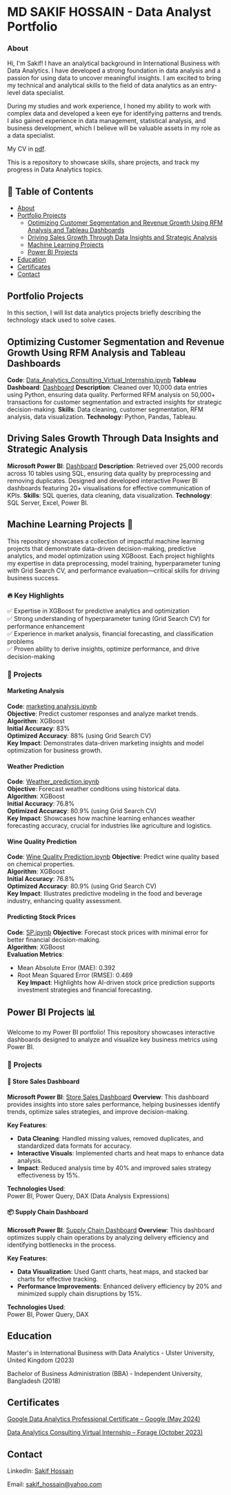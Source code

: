 # **MD SAKIF HOSSAIN - Data Analyst Portfolio**

### **About**

Hi, I'm Sakif! I have an analytical background in International Business with Data Analytics. I have developed a strong foundation in data analysis and a passion for using data to uncover meaningful insights. I am excited to bring my technical and analytical skills to the field of data analytics as an entry-level data specialist.

During my studies and work experience, I honed my ability to work with complex data and developed a keen eye for identifying patterns and trends. I also gained experience in data management, statistical analysis, and business development, which I believe will be valuable assets in my role as a data specialist.

My CV in [pdf](https://github.com/sakif445/Data-Analysis-Portfolio/blob/main/MD%20SAKIF%20HOSSAIN%20CV.pdf).

This is a repository to showcase skills, share projects, and track my progress in Data Analytics topics.

## 📑 Table of Contents
- [About](#about)
- [Portfolio Projects](#portfolio-projects)
  - [Optimizing Customer Segmentation and Revenue Growth Using RFM Analysis and Tableau Dashboards](#optimizing-customer-segmentation-and-revenue-growth-using-rfm-analysis-and-tableau-dashboards)  
  - [Driving Sales Growth Through Data Insights and Strategic Analysis](#driving-sales-growth-through-data-insights-and-strategic-analysis)
  - [Machine Learning Projects](#machine-Learning-Projects)
  - [Power BI Projects](#power-bi-projects)
- [Education](#education)
- [Certificates](#certificates)
- [Contact](#contact)

## **Portfolio Projects**

In this section, I will list data analytics projects briefly describing the technology stack used to solve cases.

## **Optimizing Customer Segmentation and Revenue Growth Using RFM Analysis and Tableau Dashboards**

**Code**: [Data_Analytics_Consulting_Virtual_Internship.ipynb](https://github.com/sakif445/Project-Kpmg/blob/main/Project%20kpmg/data%20clean%20and%20analysis.ipynb)
**Tableau Dashboard**: [Dashboard](https://github.com/sakif445/Project-Kpmg/blob/main/Project%20kpmg/Dashboard.twb)
**Description**: Cleaned over 10,000 data entries using Python, ensuring data quality. Performed RFM analysis on 50,000+ transactions for customer segmentation and extracted insights for strategic decision-making.
**Skills**: Data cleaning, customer segmentation, RFM analysis, data visualization.
**Technology**: Python, Pandas, Tableau.

## **Driving Sales Growth Through Data Insights and Strategic Analysis**

**Microsoft Power BI**: [Dashboard](https://github.com/sakif445/Project-walmart/blob/main/Project%20walmart/Dashboard%20Walmart%20Project.pbix)
**Description**: Retrieved over 25,000 records across 10 tables using SQL, ensuring data quality by preprocessing and removing duplicates. Designed and developed interactive Power BI dashboards featuring 20+ visualisations for effective communication of KPIs.
**Skills**: SQL queries, data cleaning, data visualization.
**Technology**: SQL Server, Excel, Power BI.

## <a id="machine-learning-projects"></a>**Machine Learning Projects** 🚀

This repository showcases a collection of impactful machine learning projects that demonstrate data-driven decision-making, predictive analytics, and model optimization using XGBoost. Each project highlights my expertise in data preprocessing, model training, hyperparameter tuning with Grid Search CV, and performance evaluation—critical skills for driving business success.

### 🔥 Key Highlights
✅ Expertise in XGBoost for predictive analytics and optimization  
✅ Strong understanding of hyperparameter tuning (Grid Search CV) for performance enhancement  
✅ Experience in market analysis, financial forecasting, and classification problems  
✅ Proven ability to derive insights, optimize performance, and drive decision-making  

### 📌 Projects

#### **Marketing Analysis**
**Code**: [marketing analysis.ipynb](https://github.com/sakif445/Machine-Learning-Project/blob/main/marketing%20analysis.ipynb)  
**Objective**: Predict customer responses and analyze market trends.  
**Algorithm**: XGBoost  
**Initial Accuracy**: 83%  
**Optimized Accuracy**: 88% (using Grid Search CV)  
**Key Impact**: Demonstrates data-driven marketing insights and model optimization for business growth.  

#### **Weather Prediction**
**Code**: [Weather_prediction.ipynb](https://github.com/sakif445/Machine-Learning-Project/blob/main/Weather_prediction.ipynb)  
**Objective**: Forecast weather conditions using historical data.  
**Algorithm**: XGBoost  
**Initial Accuracy**: 76.8%  
**Optimized Accuracy**: 80.9% (using Grid Search CV)  
**Key Impact**: Showcases how machine learning enhances weather forecasting accuracy, crucial for industries like agriculture and logistics.

#### **Wine Quality Prediction**

**Code**: [Wine Quality Prediction.ipynb](https://github.com/sakif445/Machine-Learning-Project/blob/main/Wine%20Quality%20Prediction.ipynb)
**Objective**: Predict wine quality based on chemical properties.  
**Algorithm**: XGBoost  
**Initial Accuracy**: 76.8%  
**Optimized Accuracy**: 80.9% (using Grid Search CV)  
**Key Impact**: Illustrates predictive modeling in the food and beverage industry, enhancing quality assessment.  

#### **Predicting Stock Prices**

**Code**: [SP.ipynb](https://github.com/sakif445/Machine-Learning-Project/blob/main/SP.ipynb)
**Objective**: Forecast stock prices with minimal error for better financial decision-making.  
**Algorithm**: XGBoost  
**Evaluation Metrics**:  
- Mean Absolute Error (MAE): 0.392  
- Root Mean Squared Error (RMSE): 0.469  
**Key Impact**: Highlights how AI-driven stock price prediction supports investment strategies and financial forecasting.  

## <a id="power-bi-projects"></a>**Power BI Projects** 📊

Welcome to my Power BI portfolio! This repository showcases interactive dashboards designed to analyze and visualize key business metrics using Power BI.

### 🚀 Projects

#### 🛒 **Store Sales Dashboard**

**Microsoft Power BI**: [Store Sales Dashboard](https://github.com/sakif445/Power-BI-Project/blob/main/Store%20Sales%20Dashboard.pbix)
**Overview**: This dashboard provides insights into store sales performance, helping businesses identify trends, optimize sales strategies, and improve decision-making.  

**Key Features**:  
- **Data Cleaning**: Handled missing values, removed duplicates, and standardized data formats for accuracy.  
- **Interactive Visuals**: Implemented charts and heat maps to enhance data analysis.  
- **Impact**: Reduced analysis time by 40% and improved sales strategy effectiveness by 15%.  

**Technologies Used**:  
Power BI, Power Query, DAX (Data Analysis Expressions)  

#### 📦 **Supply Chain Dashboard**

**Microsoft Power BI**: [Supply Chain Dashboard](https://github.com/sakif445/Power-BI-Project/blob/main/Supply%20Chain%20Dashboard.pbix)
**Overview**: This dashboard optimizes supply chain operations by analyzing delivery efficiency and identifying bottlenecks in the process.  

**Key Features**:  
- **Data Visualization**: Used Gantt charts, heat maps, and stacked bar charts for effective tracking.  
- **Performance Improvements**: Enhanced delivery efficiency by 20% and minimized supply chain disruptions by 15%.  

**Technologies Used**:  
Power BI, Power Query, DAX  

## **Education**

Master's in International Business with Data Analytics - Ulster University, United Kingdom (2023)

Bachelor of Business Administration (BBA) - Independent University, Bangladesh (2018)

## **Certificates**

[Google Data Analytics Professional Certificate – Google (May 2024)](https://www.coursera.org/account/accomplishments/specialization/HQ8DL679LKRL)

[Data Analytics Consulting Virtual Internship – Forage (October 2023)](https://forage-uploads-prod.s3.amazonaws.com/completion-certificates/KPMG%20AU/m7W4GMqeT3bh9Nb2c_KPMG%20AU_eoxi3rvsEs8oDvnDA_1696992419807_completion_certificate.pdf)

## **Contact**

LinkedIn: [Sakif Hossain](https://www.linkedin.com/in/sakif-hossain-b4610495/)

Email: sakif_hossain@yahoo.com

